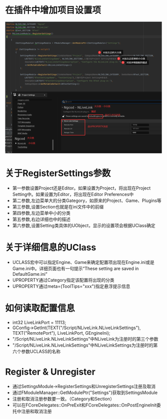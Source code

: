 # 在插件中增加项目设置项

![](images/desc.png)

# 关于RegisterSettings参数
- 第一参数设置Project还是Editor。如果设置为Project，将出现在Project Setting中。如果设置为Editor，将出现在Editor Preferences中
- 第二参数,左边菜单大的分类Gategory，如原来的Project、Game、Plugins等
- 第三参数,设置Section也就是在ini文件中的前缀
- 第四参数,左边菜单中小的分类
- 第五参数,右边详细也中的描述
- 第六参数,设置Setting类具体的UObject，显示的设置项会根据UClass确定

# 关于详细信息的UClass
- UCLASS宏中可以指定Engine、Game来确定配置项出现在Engine.ini或是Game.ini中。详细页面也有一句提示“These setting are saved in DefaultGame.ini”
- UPROPERTY通过Category指定该配置将出现的分类
- UPROPERTY通过meta=(ToolTips="xxx")指定悬浮提示信息

# 如何读取配置信息
- int32 LiveLinkPort = 11113;
- GConfig->GetInt(TEXT("/Script/NLiveLink.NLiveLinkSettings"), TEXT("RemotePort"), LiveLinkPort, GEngineIni);
- "/Script/NLiveLink.NLiveLinkSettings"中NLiveLink为注册时的第三个参数
- "/Script/NLiveLink.NLiveLinkSettings"中NLiveLinkSettings为注册时的第六个参数UCLASS的名称

# Register & Unregister
- 通过SettingsModule->RegisterSettings和UnregisterSettings注册及取消
- 通过FModuleManager::GetModulePtr<ISettingsModule>("Settings")获取到SettingsModule
- 注册和取消注册参数要一致。（Category和Section）
- 可以在FCoreDelegates::OnPreExit和FCoreDelegates::OnPostEngineInit委托中注册和取消注册